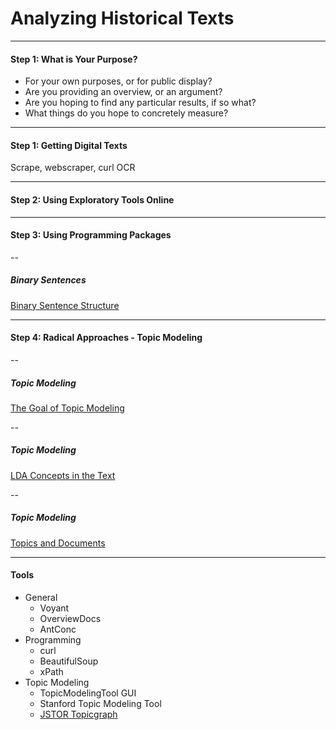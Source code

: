 
# Analyzing Historical Texts

---

#### Step 1: What is Your Purpose?

* For your own purposes, or for public display?
* Are you providing an overview, or an argument?
* Are you hoping to find any particular results, if so what?
* What things do you hope to concretely measure?

---

#### Step 1: Getting Digital Texts

Scrape, webscraper, curl
OCR

---

#### Step 2: Using Exploratory Tools Online

---

#### Step 3: Using Programming Packages

--

##### Binary Sentences

[Binary Sentence Structure](https://d37emhs34s6iw8.cloudfront.net/presentations/digital/texts/binary-sentence.jpg)

---

#### Step 4: Radical Approaches - Topic Modeling

--

##### Topic Modeling

[The Goal of Topic Modeling](https://d37emhs34s6iw8.cloudfront.net/presentations/digital/texts/lda-concept-1.jpg)

--

##### Topic Modeling

[LDA Concepts in the Text](https://d37emhs34s6iw8.cloudfront.net/presentations/digital/texts/lda-concept-2.png)

--

##### Topic Modeling

[Topics and Documents](https://d37emhs34s6iw8.cloudfront.net/presentations/digital/texts/lda-concept-3.png)

---

#### Tools

* General
    * Voyant
    * OverviewDocs
    * AntConc
* Programming
    * curl
    * BeautifulSoup
    * xPath
* Topic Modeling
    * TopicModelingTool GUI
    * Stanford Topic Modeling Tool
    * [JSTOR Topicgraph](http://labs.jstor.org/topicgraph/#History)
